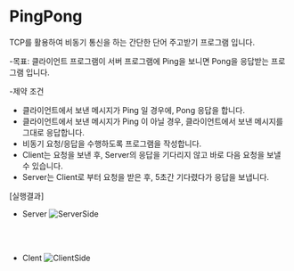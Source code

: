 # PingPong
TCP를 활용하여 비동기 통신을 하는 간단한 단어 주고받기 프로그램 입니다.

-목표: 클라이언트 프로그램이 서버 프로그램에 Ping을 보니면 Pong을 응답받는 프로그램 입니다.

-제약 조건
  - 클라이언트에서 보낸 메시지가 Ping 일 경우에, Pong 응답을 합니다.
  - 클라이언트에서 보낸 메시지가 Ping 이 아닐 경우, 클라이언트에서 보낸 메시지를 그대로 응답합니다.
  - 비동기 요청/응답을 수행하도록 프로그램을 작성합니다.
  - Client는 요청을 보낸 후, Server의 응답을 기다리지 않고 바로 다음 요청을 보낼 수 있습니다.
  - Server는 Client로 부터 요청을 받은 후, 5초간 기다렸다가 응답을 보냅니다.


[실행결과]
- Server
![ServerSide](https://github.com/ShinMinOh/PingPong/assets/74702677/a9c9b31d-ff70-4bb6-8607-d1b762fdeb2c)

<br><br>

- Clent
![ClientSide](https://github.com/ShinMinOh/PingPong/assets/74702677/b74d714a-b384-41c6-8adf-7a016775dc9a)

